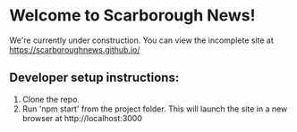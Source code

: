 # Welcome to Scarborough News!

We're currently under construction. You can view the incomplete site at https://scarboroughnews.github.io/

## Developer setup instructions:
1. Clone the repo.
2. Run 'npm start' from the project folder. This will launch the site in a new browser at http://localhost:3000

